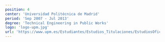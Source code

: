 ```yaml
---
position: 4
center: 'Universidad Politécnica de Madrid'
period: 'Sep 2007 - Jul 2013'
degree: 'Technical Engineering in Public Works'
logo: 'logo-upm.jpg'
url: 'https://www.upm.es/Estudiantes/Estudios_Titulaciones/EstudiosOficialesGrado/ArticulosRelacionados?fmt=detail&prefmt=articulo&id=7f69d8c19fb20210VgnVCM10000009c7648a____'
---
```

